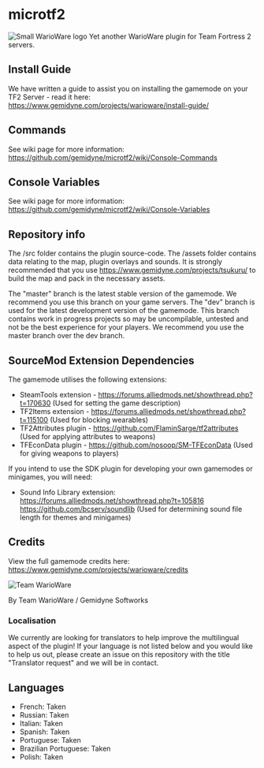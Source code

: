 # microtf2

![Small WarioWare logo](https://cdn.jsdelivr.net/gh/gemidyne/microtf2@master/assets/square-logo-200x200.png)
Yet another WarioWare plugin for Team Fortress 2 servers.

## Install Guide
We have written a guide to assist you on installing the gamemode on your TF2 Server - read it here: https://www.gemidyne.com/projects/warioware/install-guide/

## Commands 
See wiki page for more information: https://github.com/gemidyne/microtf2/wiki/Console-Commands

## Console Variables
See wiki page for more information: https://github.com/gemidyne/microtf2/wiki/Console-Variables

## Repository info

The /src folder contains the plugin source-code. 
The /assets folder contains data relating to the map, plugin overlays and sounds. It is strongly recommended that you use https://www.gemidyne.com/projects/tsukuru/ to build the map and pack in the necessary assets.

The "master" branch is the latest stable version of the gamemode. We recommend you use this branch on your game servers.
The "dev" branch is used for the latest development version of the gamemode. This branch contains work in progress projects so may be uncompilable, untested and not be the best experience for your players. We recommend you use the master branch over the dev branch.

## SourceMod Extension Dependencies

The gamemode utilises the following extensions:

- SteamTools extension - https://forums.alliedmods.net/showthread.php?t=170630 (Used for setting the game description)
- TF2Items extension - https://forums.alliedmods.net/showthread.php?t=115100 (Used for blocking wearables)
- TF2Attributes plugin - https://github.com/FlaminSarge/tf2attributes (Used for applying attributes to weapons)
- TFEconData plugin - https://github.com/nosoop/SM-TFEconData (Used for giving weapons to players)

If you intend to use the SDK plugin for developing your own gamemodes or minigames, you will need:

- Sound Info Library extension: https://forums.alliedmods.net/showthread.php?t=105816   https://github.com/bcserv/soundlib (Used for determining sound file length for themes and minigames)

## Credits

View the full gamemode credits here: https://www.gemidyne.com/projects/warioware/credits

![Team WarioWare](https://cdn.jsdelivr.net/gh/gemidyne/microtf2@master/assets/team_warioware.png)

By Team WarioWare / Gemidyne Softworks

### Localisation

We currently are looking for translators to help improve the multilingual aspect of the plugin! If your language is not listed below and you would like to help us out, please create an issue on this repository with the title "Translator request" and we will be in contact.

## Languages

- French: Taken
- Russian: Taken
- Italian: Taken
- Spanish: Taken
- Portuguese: Taken
- Brazilian Portuguese: Taken
- Polish: Taken
